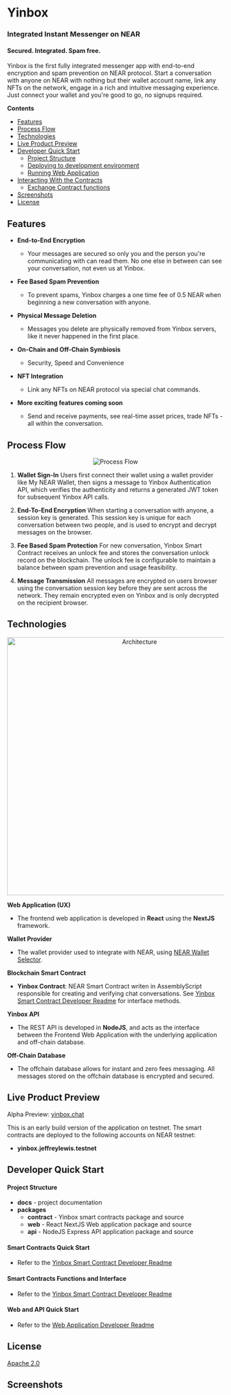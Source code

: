 # Yinbox

### Integrated Instant Messenger on NEAR
#### Secured. Integrated. Spam free.

Yinbox is the first fully integrated messenger app with end-to-end encryption and spam prevention on NEAR protocol. Start a conversation with anyone on NEAR with nothing but their wallet account name, link any NFTs on the network, engage in a rich and intuitive messaging experience. Just connect your wallet and you're good to go, no signups required.

**Contents**

- [Features](#features)
- [Process Flow](#process-flow)
- [Technologies](#technologies)
- [Live Product Preview](#live-product-preview)
- [Developer Quick Start](#developer-quick-start)
    - [Project Structure](#project-structure)
    - [Deploying to development environment](#deploying-to-development-environment)
    - [Running Web Application](#running-web-application)
- [Interacting With the Contracts](#interacting-with-the-contracts)
    - [Exchange Contract functions](#exchange-contract-functions)
- [Screenshots](#screenshots)
- [License](#license)

## Features

- **End-to-End Encryption**
    - Your messages are secured so only you and the person you're communicating with can read them. No one else in between can see your conversation, not even us at Yinbox.

- **Fee Based Spam Prevention**
    - To prevent spams, Yinbox charges a one time fee of 0.5 NEAR when beginning a new conversation with anyone.

- **Physical Message Deletion**
    - Messages you delete are physically removed from Yinbox servers, like it never happened in the first place.

- **On-Chain and Off-Chain Symbiosis**
    - Security, Speed and Convenience
    
- **NFT Integration**
    - Link any NFTs on NEAR protocol via special chat commands.

- **More exciting features coming soon**
    - Send and receive payments, see real-time asset prices, trade NFTs - all within the conversation.

## Process Flow

<p align="center">
    <img src="https://raw.githubusercontent.com/jnlewis/yinbox-app/main/docs/images/yinbox-flow.jpg" alt="Process Flow">
</p>

1. **Wallet Sign-In** Users first connect their wallet using a wallet provider like My NEAR Wallet, then signs a message to Yinbox Authentication API, which verifies the authenticity and returns a generated JWT token for subsequent Yinbox API calls.

2. **End-To-End Encryption** When starting a conversation with anyone, a session key is generated. This session key is unique for each conversation between two people, and is used to encrypt and decrypt messages on the browser.

3. **Fee Based Spam Protection** For new conversation, Yinbox Smart Contract receives an unlock fee and stores the conversation unlock record on the blockchain. The unlock fee is configurable to maintain a balance between spam prevention and usage feasibility.

4. **Message Transmission** All messages are encrypted on users browser using the conversation session key before they are sent across the network. They remain encrypted even on Yinbox and is only decrypted on the recipient browser.

## Technologies

<p align="center">
    <img width="600px" src="https://raw.githubusercontent.com/jnlewis/yinbox-app/main/docs/images/yinbox-architecture.jpg" alt="Architecture">
</p>

**Web Application (UX)**

- The frontend web application is developed in **React** using the **NextJS** framework.

**Wallet Provider**

- The wallet provider used to integrate with NEAR, using [NEAR Wallet Selector](https://github.com/near/wallet-selector).

**Blockchain Smart Contract**

- **Yinbox Contract**: NEAR Smart Contract writen in AssemblyScript responsible for creating and verifying chat conversations. See [Yinbox Smart Contract Developer Readme](https://github.com/jnlewis/yinbox-app/tree/main/packages/contract/near) for interface methods.

**Yinbox API**

- The REST API is developed in **NodeJS**, and acts as the interface between the Frontend Web Application with the underlying application and off-chain database. 

**Off-Chain Database**

- The offchain database allows for instant and zero fees messaging. All messages stored on the offchain database is encrypted and secured.

## Live Product Preview

Alpha Preview: [yinbox.chat](https://www.yinbox.chat)

This is an early build version of the application on testnet. The smart contracts are deployed to the following accounts on NEAR testnet:
- **yinbox.jeffreylewis.testnet**

## Developer Quick Start

#### Project Structure

- **docs** - project documentation
- **packages**
    - **contract** - Yinbox smart contracts package and source
    - **web** - React NextJS Web application package and source
    - **api** - NodeJS Express API application package and source

#### Smart Contracts Quick Start

- Refer to the [Yinbox Smart Contract Developer Readme](https://github.com/jnlewis/yinbox-app/tree/main/packages/contract/near)

#### Smart Contracts Functions and Interface

- Refer to the [Yinbox Smart Contract Developer Readme](https://github.com/jnlewis/yinbox-app/tree/main/packages/contract/near)

#### Web and API Quick Start

- Refer to the [Web Application Developer Readme](https://github.com/jnlewis/yinbox-app/tree/main/packages/web/README.md)


## License

[Apache 2.0](https://github.com/jnlewis/yinbox-app/blob/main/LICENSE)

## Screenshots

<p align="center">
    <img src="https://raw.githubusercontent.com/jnlewis/yinbox-app/main/docs/screenshots/screenshot-chat.png" alt="">
</p>
<p align="center">
    <img src="https://raw.githubusercontent.com/jnlewis/yinbox-app/main/docs/screenshots/screenshot-landing-1.png" alt="">
</p>
<p align="center">
    <img src="https://raw.githubusercontent.com/jnlewis/yinbox-app/main/docs/screenshots/screenshot-landing-2.png" alt="">
</p>
